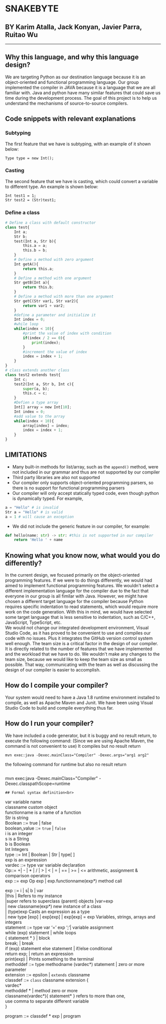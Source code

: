 # SNAKEBYTE
## BY Karim Atalla, Jack Konyan, Javier Parra, Ruitao Wu
---
## Why this language, and why this language design?
We are targeting Python as our destination language because it is an object-oriented and functional programming language. Our group implemented the compiler in JAVA  because it is a language that we are all familiar with. Java and python have many similar features that could save us time during the development process. The goal of this project is to help us understand the mechanisms of source-to-source compilers.
## Code snippets with relevant explanations
### Subtyping
The first feature that we have is subtyping, with an example of it shown below:
```
Type type = new Int();
```
### Casting  
The second feature that we have is casting, which could convert a variable to different type. An example is shown below:
```
Int test1 = 1;
Str test2 = (Str)test1;
```
### Define a class
```python
# Define a class with default constructor
class test{
	Int a;
	Str b;
	test(Int a, Str b){
		this.a = a;
		this.b = b;
	}
	# Define a method with zero argument
	Int getA(){
		return this.a;
	}
	# Define a method with one argument
	Str getB(Int a){
		return this.b;
	}
	# Define a method with more than one argument
	Str getC(Str var1, Str var2){
		return var1 + var2;
	}
	#define a parameter and initialize it
	Int index = 0;
	#while loop
	while(index < 10){
		#print the value of index with condition
		if(index / 2 == 0){
			print(index);
		}
		#increment the value of index
		index = index + 1;
	}
}
# class extends another class
class test2 extends test{
	Int c;
	test2(Int a, Str b, Int c){
		super(a, b);
		this.c = c;
	}
	#Defien a type array
	Int[] array = new Int[10];
	Int index = 0;
	#add value to the array
	while(index < 10){
		array[index] = index;
		index = index + 1;
	}
}
```
## LIMITATIONS
- Many built-in methods for list/array, such as the `append()` method, were not included in our grammar and thus are not supported by our compiler
- Third party libraries are also not supported
- Our compiler only supports object-oriented programming parsers, so there is no support for functional programming parsers
- Our compiler will only accept statically typed code, even though python is dynamically typed. For example,
```python
a = "Hello" # is invalid
Str a = "Hello" # is valid
a = 1 # will cause an exception
```
- We did not include the generic feature in our compiler, for example:
```python
def hello(name: str) -> str: #this is not supported in our compiler
    return 'Hello ' + name
```
## Knowing what you know now, what would you do differently?
In the current design, we focused primarily on the object-oriented programming features. If we were to do things differently, we would had aimed to implement functional programming features.
We wouldn't select a different implementation language for the compiler due to the fact that everyone in our group is all fimilar with Java. However, we might have chosen a different target language for the compiler because Python requires specific indentation to read statements, which would require more work on the code generation. With this in mind, we would have selected some target language that is less sensitive to indentation, such as C/C++, JavaScript, TypeScript, etc.  
We would not change our integrated development environment, Visual Studio Code, as it has proved to be convenient to use and compiles our code with no issues. Plus it integrates the GitHub version control system well enough.
The team size is a critical factor in the design of our compiler. It is directly related to the number of features that we have implemented and the workload that we have to do. We wouldn't make any changes to the team size, because we would like to keep the team size as small as possible. That way, communicating with the team as well as discussing the design of our compiler is easier to accomplish.
## How do I compile your compiler?
Your system would need to have a Java 1.8 runtime environment installed to compile, as well as Apache Maven and Junit. We have been using Visual Studio Code to build and compile everything thus far.
## How do I run your compiler?
We have included a code generator, but it is buggy and no result return, to execute the following command: (Since we are using Apache Maven, the command is not convenient to use)
It compiles but no result return
```
mvn exec:java -Dexec.mainClass="Compiler" -Dexec.args="arg1 arg2"
```
the following command for runtime but also no result return
```
```
mvn exec:java -Dexec.mainClass="Compiler" -Dexec.classpathScope=runtime
```
## Formal syntax definition<br>
```  
var variable name  
classname custom object  
functionname is a name of a function  
Str is string  
Boolean ::= true | false  
boolean_value ::= `true` | `false`  
i is an integer  
s is a String  
b is Boolean  
Int Integers   
type ::= Int | Boolean | Str | type[ ]   
exp  is an expression  
vardec ::= type var  variable declaration     
Op::= +| - | * | / | > | < | = | == | >= | <=    arithmetic, assignment & comparison operators  
exp ::= exp Op exp | exp.functionname(exp*) method call  
	
exp ::= i | s| b | var  
|this | Refers to my instance  
|super refers to superclass (parent) objects
|var=exp  
| new classname(exp*)  new instance of a class  
| (type)exp Casts an expression as a type   
| new type [exp] | exp[exp] | exp[exp]   = exp  Variables, strings, arrays and integers  
statement ::= type var ‘=’ exp ‘;’| variable assignment   
while (exp) statement | while loops   
{ statement * } | block  
break; | break  
 if (exp) statement else statement | if/else conditional  
 		return exp; | return an expression  
		print(exp) | Prints something to the terminal   
methoddef ::= type methodname (vardec*) statement | zero or more parameter   
extension ::= epsilon | `extends` classname   
classdef ::= `class` classname extension {   
		vardec*  
methoddef * | method zero or more  
classname(vardec*){ statement*  }   refers to more than one,           
             use comma to separate different variable   
}   

program ::= classdef * exp | program  
```  


